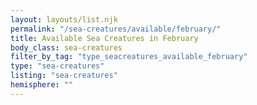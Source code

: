 ```yaml
---
layout: layouts/list.njk
permalink: "/sea-creatures/available/february/"
title: Available Sea Creatures in February
body_class: sea-creatures
filter_by_tag: "type_seacreatures_available_february"
type: "sea-creatures"
listing: "sea-creatures"
hemisphere: ""
---
```

